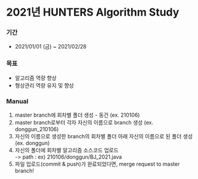 # 2021년 HUNTERS Algorithm Study 
### 기간
* 2021/01/01 (금) ~ 2021/02/28
### 목표
* 알고리즘 역량 향상 
* 형상관리 역량 유지 및 향상
### Manual
1. master branch에 회차별 폴더 생성 - 동건 (ex. 210106)
2. master branch로부터 각자 자신의 이름으로 branch 생성 (ex. donggun_210106)
3. 자신의 이름으로 생성한 branch의 회차별 폴더 아래 자신의 이름으로 된 폴더 생성 (ex. donggun)
4. 자신의 폴더에 회차별 알고리즘 소스코드 업로드 <br/>
-> path : ex) 210106/donggun/BJ_2021.java
5. 파일 업로드(commit & push)가 완료되었다면, merge request to master branch!
